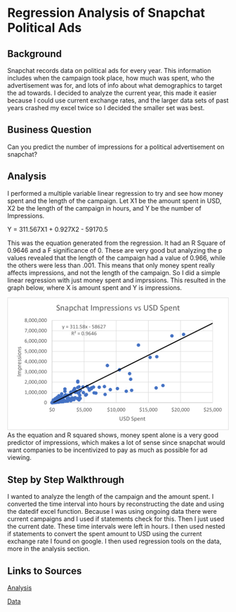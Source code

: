 # Regression Analysis of Snapchat Political Ads
## Background
Snapchat records data on political ads for every year. This information includes when the campaign took place, how much was spent, who the advertisement was for, and lots of info about what demographics to target the ad towards. I decided to analyze the current year, this made it easier because I could use current exchange rates, and the larger data sets of past years crashed my excel twice so I decided the smaller set was best. 
## Business Question
Can you predict the number of impressions for a political advertisement on snapchat?

## Analysis
I performed a multiple variable  linear regression to try and see how money spent and the length of the campaign. Let X1 be the amount spent in USD, X2 be the length of the campaign in hours, and Y be the number of Impressions.

Y = 311.567X1 + 0.927X2 - 59170.5

This was the equation generated from the regression. It had an R Square of 0.9646 and a F significance of 0. These are very good but analyzing the p values revealed that the length of the campaign had a value of 0.966, while the others were less than .001. This means that only money spent really affects impressions, and not the length of the campaign.
So I did a simple linear regression with just money spent and imprssions. This resulted in the graph below, where X is amount spent and Y is impressions.

![alt text](https://github.com/cmclane1/Regression_Analysis_of_Snapchat_Political_Ads/blob/main/Impressions_vs_Money_Spent.png)
As the equation and R squared shows, money spent alone is a very good predictor of impressions, which makes a lot of sense since snapchat would want companies to be incentivized to pay as much as possible for ad viewing. 

## Step by Step Walkthrough
I wanted to analyze the length of the campaign and the amount spent. I converted the time interval into hours by reconstructing the date and using the datedif excel function. Because I was using ongoing data there were current campaigns and I used if statements check for this. Then I just used the current date. These time intervals were left in hours. I then used nested if statements to convert the spent amount to USD using the current exchange rate I found on google. I then used regression tools on the data, more in the analysis section. 
  
## Links to Sources
[Analysis](https://github.com/cmclane1/Regression_Analysis_of_Snapchat_Political_Ads/blob/main/Snapchat_Ad_Regression.xlsx)

[Data](https://www.snap.com/en-US/political-ads)
